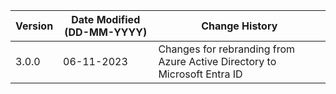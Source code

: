 | **Version** | **Date Modified (DD-MM-YYYY)** | **Change History**                                                         |
|-------------|--------------------------------|----------------------------------------------------------------------------|
| 3.0.0       | 06-11-2023                     | Changes for rebranding from Azure Active Directory to Microsoft Entra ID   |
         
                                                                                                                 
